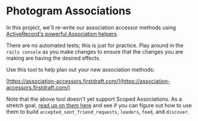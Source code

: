 # Photogram Associations

In this project, we'll re-write our association accessor methods using [ActiveRecord's powerful Association helpers](https://guides.rubyonrails.org/association_basics.html).

There are no automated tests; this is just for practice. Play around in the `rails console` as you make changes to ensure that the changes you are making are having the desired effects.

Use this tool to help plan out your new association methods:

[https://association-accessors.firstdraft.com/](https://association-accessors.firstdraft.com/)

Note that the above tool doesn't yet support Scoped Associations. As a stretch goal, [read up on them here](https://remimercier.com/scoped-active-record-associations/) and see if you can figure out how to use them to build `accepted_sent_friend_requests`, `leaders`, `feed`, and `discover`.
